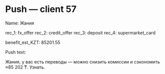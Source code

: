 # Push — client 57

Name: Жания

rec_1: fx_offer
rec_2: credit_offer
rec_3: deposit
rec_4: supermarket_card

benefit_est_KZT: 85201.55

Push text:

Жания, у вас есть переводы — можно снизить комиссии и сэкономить ≈85 202 ₸. Узнать.
